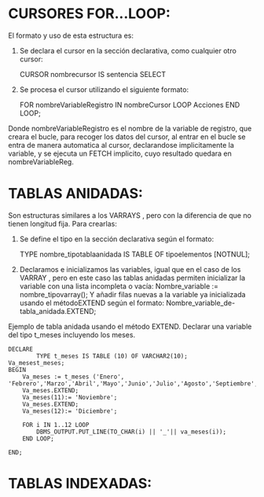 CURSORES FOR...LOOP:
====================

El formato y uso de esta estructura es:

1. Se declara el cursor en la sección declarativa, como cualquier otro cursor:

	CURSOR nombrecursor IS
	sentencia SELECT

2. Se procesa el cursor utilizando el siguiente formato: 

	FOR nombreVariableRegistro IN nombreCursor LOOP
		Acciones
	END LOOP;

Donde nombreVariableRegistro es el nombre de la variable de registro, que creara
el bucle, para recoger los datos del cursor, al entrar en el bucle se entra de 
manera automatica al cursor, declarandose implicitamente la variable, y se 
ejecuta un FETCH implicito, cuyo resultado quedara en nombreVariableReg.

TABLAS ANIDADAS:
================

Son estructuras similares a los VARRAYS ,  pero con la diferencia de que no tienen longitud fija.
Para crearlas:
1.	Se define el tipo en la sección declarativa según el formato:

	TYPE nombre_tipotablaanidada IS TABLE OF tipoelementos [NOTNUL];
2.	Declaramos e inicializamos las variables, igual que en el caso de los VARRAY , pero en este caso las tablas anidadas permiten inicializar la variable con una lista incompleta o vacía:
Nombre_variable   := nombre_tipovarray();
                Y añadir filas nuevas a la variable ya inicializada usando el métodoEXTEND  según el formato:
Nombre_variable_de-tabla_anidada.EXTEND;

Ejemplo de tabla anidada usando el método EXTEND. Declarar  una variable del tipo t_meses incluyendo los meses.


	DECLARE
        	TYPE t_meses IS TABLE (10) OF VARCHAR2(10);
	Va_mesest_meses;
	BEGIN
		Va_meses := t_meses ('Enero', 'Febrero','Marzo','Abril','Mayo','Junio','Julio','Agosto','Septiembre','Octubre');
		Va_meses.EXTEND;
		Va_meses(11):= 'Noviembre';
		Va_meses.EXTEND;
		Va_meses(12):= 'Diciembre';

		FOR i IN 1..12 LOOP
			DBMS_OUTPUT.PUT_LINE(TO_CHAR(i) || '_'|| va_meses(i));
		END LOOP;

	END;
	
TABLAS INDEXADAS:
=================
